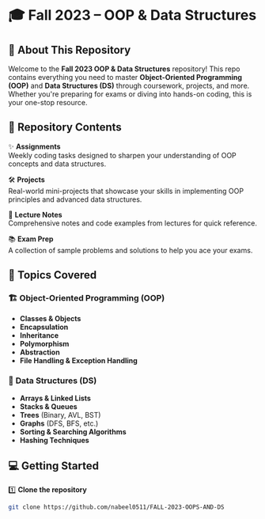 # 🎓 Fall 2023 – OOP & Data Structures  

## 📘 About This Repository  
Welcome to the **Fall 2023 OOP & Data Structures** repository! This repo contains everything you need to master **Object-Oriented Programming (OOP)** and **Data Structures (DS)** through coursework, projects, and more. Whether you're preparing for exams or diving into hands-on coding, this is your one-stop resource.  

## 📂 Repository Contents  
✨ **Assignments**  
Weekly coding tasks designed to sharpen your understanding of OOP concepts and data structures.

🛠️ **Projects**  
Real-world mini-projects that showcase your skills in implementing OOP principles and advanced data structures.

📝 **Lecture Notes**  
Comprehensive notes and code examples from lectures for quick reference.

📚 **Exam Prep**  
A collection of sample problems and solutions to help you ace your exams.

## 🚀 Topics Covered  

### 🏗️ **Object-Oriented Programming (OOP)**
- **Classes & Objects**  
- **Encapsulation**  
- **Inheritance**  
- **Polymorphism**  
- **Abstraction**  
- **File Handling & Exception Handling**

### 🔢 **Data Structures (DS)**
- **Arrays & Linked Lists**  
- **Stacks & Queues**  
- **Trees** (Binary, AVL, BST)  
- **Graphs** (DFS, BFS, etc.)  
- **Sorting & Searching Algorithms**  
- **Hashing Techniques**

## 💻 Getting Started  

1️⃣ **Clone the repository**  
   ```bash
   git clone https://github.com/nabeel0511/FALL-2023-OOPS-AND-DS

